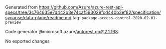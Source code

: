 Generated from https://github.com/Azure/azure-rest-api-specs/tree/3c764635e7d442b3e74caf593029fcd440b3ef82/specification/synapse/data-plane/readme.md tag: `package-access-control-2020-02-01-preview`

Code generator @microsoft.azure/autorest.go@2.1.168

No exported changes